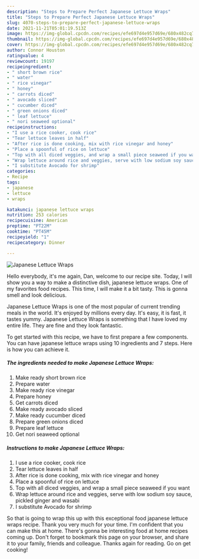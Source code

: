 ```yaml
---
description: "Steps to Prepare Perfect Japanese Lettuce Wraps"
title: "Steps to Prepare Perfect Japanese Lettuce Wraps"
slug: 4070-steps-to-prepare-perfect-japanese-lettuce-wraps
date: 2021-11-21T05:01:19.513Z
image: https://img-global.cpcdn.com/recipes/efe697d4e957d69e/680x482cq70/japanese-lettuce-wraps-recipe-main-photo.jpg
thumbnail: https://img-global.cpcdn.com/recipes/efe697d4e957d69e/680x482cq70/japanese-lettuce-wraps-recipe-main-photo.jpg
cover: https://img-global.cpcdn.com/recipes/efe697d4e957d69e/680x482cq70/japanese-lettuce-wraps-recipe-main-photo.jpg
author: Connor Houston
ratingvalue: 4
reviewcount: 19197
recipeingredient:
- " short brown rice"
- " water"
- " rice vinegar"
- " honey"
- " carrots diced"
- " avocado sliced"
- " cucumber diced"
- " green onions diced"
- " leaf lettuce"
- " nori seaweed optional"
recipeinstructions:
- "I use a rice cooker, cook rice"
- "Tear lettuce leaves in half"
- "After rice is done cooking, mix with rice vinegar and honey"
- "Place a spoonful of rice on lettuce"
- "Top with all diced veggies, and wrap a small piece seaweed if you want"
- "Wrap lettuce around rice and veggies, serve with low sodium soy sauce, pickled ginger and wasabi"
- "I substitute Avocado for shrimp"
categories:
- Recipe
tags:
- japanese
- lettuce
- wraps

katakunci: japanese lettuce wraps 
nutrition: 253 calories
recipecuisine: American
preptime: "PT22M"
cooktime: "PT45M"
recipeyield: "1"
recipecategory: Dinner

---
```



![Japanese Lettuce Wraps](https://img-global.cpcdn.com/recipes/efe697d4e957d69e/680x482cq70/japanese-lettuce-wraps-recipe-main-photo.jpg)

Hello everybody, it's me again, Dan, welcome to our recipe site. Today, I will show you a way to make a distinctive dish, japanese lettuce wraps. One of my favorites food recipes. This time, I will make it a bit tasty. This is gonna smell and look delicious.



Japanese Lettuce Wraps is one of the most popular of current trending meals in the world. It's enjoyed by millions every day. It's easy, it is fast, it tastes yummy. Japanese Lettuce Wraps is something that I have loved my entire life. They are fine and they look fantastic.


To get started with this recipe, we have to first prepare a few components. You can have japanese lettuce wraps using 10 ingredients and 7 steps. Here is how you can achieve it.

<!--inarticleads1-->

##### The ingredients needed to make Japanese Lettuce Wraps:

1. Make ready  short brown rice
1. Prepare  water
1. Make ready  rice vinegar
1. Prepare  honey
1. Get  carrots diced
1. Make ready  avocado sliced
1. Make ready  cucumber diced
1. Prepare  green onions diced
1. Prepare  leaf lettuce
1. Get  nori seaweed optional




<!--inarticleads2-->

##### Instructions to make Japanese Lettuce Wraps:

1. I use a rice cooker, cook rice
1. Tear lettuce leaves in half
1. After rice is done cooking, mix with rice vinegar and honey
1. Place a spoonful of rice on lettuce
1. Top with all diced veggies, and wrap a small piece seaweed if you want
1. Wrap lettuce around rice and veggies, serve with low sodium soy sauce, pickled ginger and wasabi
1. I substitute Avocado for shrimp




So that is going to wrap this up with this exceptional food japanese lettuce wraps recipe. Thank you very much for your time. I'm confident that you can make this at home. There's gonna be interesting food at home recipes coming up. Don't forget to bookmark this page on your browser, and share it to your family, friends and colleague. Thanks again for reading. Go on get cooking!
